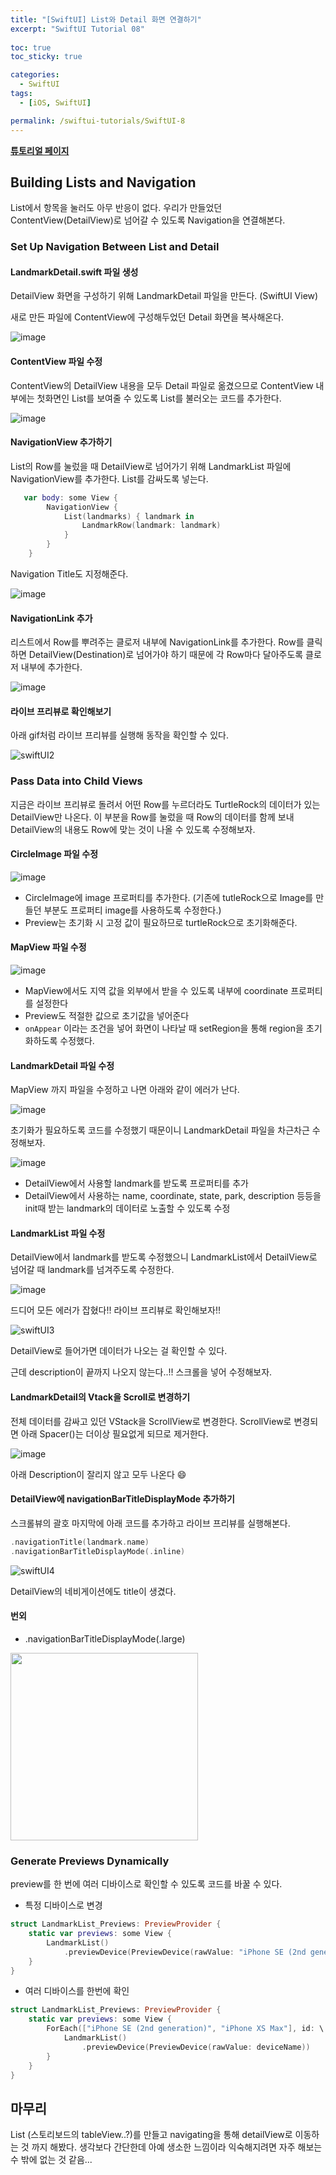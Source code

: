 ```yaml
---
title: "[SwiftUI] List와 Detail 화면 연결하기"
excerpt: "SwiftUI Tutorial 08"
  
toc: true
toc_sticky: true

categories:
  - SwiftUI
tags:
  - [iOS, SwiftUI]

permalink: /swiftui-tutorials/SwiftUI-8
---
```


**[튜토리얼 페이지](https://developer.apple.com/tutorials/swiftui/building-lists-and-navigation)**

## Building Lists and Navigation

List에서 항목을 눌러도 아무 반응이 없다. 우리가 만들었던 ContentView(DetailView)로 넘어갈 수 있도록 Navigation을 연결해본다.

### Set Up Navigation Between List and Detail

#### LandmarkDetail.swift 파일 생성

DetailView 화면을 구성하기 위해 LandmarkDetail 파일을 만든다. (SwiftUI View)

새로 만든 파일에 ContentView에 구성해두었던 Detail 화면을 복사해온다.

![image](https://user-images.githubusercontent.com/22000470/181425083-178ed74d-a1e8-40ca-b407-816a7f63c6d4.png)

#### ContentView 파일 수정

ContentView의 DetailView 내용을 모두 Detail 파일로 옮겼으므로 ContentView 내부에는 첫화면인 List를 보여줄 수 있도록 List를 불러오는 코드를 추가한다.

![image](https://user-images.githubusercontent.com/22000470/181425336-12def2cc-6d05-40e0-99af-699ff930ca70.png)

#### NavigationView 추가하기
List의 Row를 눌렀을 때 DetailView로 넘어가기 위해 LandmarkList 파일에 NavigationView를 추가한다. List를 감싸도록 넣는다.

```swift
   var body: some View {
        NavigationView {
            List(landmarks) { landmark in
                LandmarkRow(landmark: landmark)
            }
        }
    }
```

Navigation Title도 지정해준다.

![image](https://user-images.githubusercontent.com/22000470/181425801-01c23f55-8e05-486b-9252-1365ef3014bd.png)

#### NavigationLink 추가
리스트에서 Row를 뿌려주는 클로저 내부에 NavigationLink를 추가한다. Row를 클릭하면 DetailView(Destination)로 넘어가야 하기 때문에 각 Row마다 달아주도록 클로저 내부에 추가한다.

![image](https://user-images.githubusercontent.com/22000470/181426166-03991148-25e8-4b8d-a3ef-3821a797221c.png)

#### 라이브 프리뷰로 확인해보기

아래 gif처럼 라이브 프리뷰를 실행해 동작을 확인할 수 있다.

![swiftUI2](https://user-images.githubusercontent.com/22000470/181426450-813d6bc1-4ece-4ecb-83c9-599133db543c.gif)

### Pass Data into Child Views

지금은 라이브 프리뷰로 돌려서 어떤 Row를 누르더라도 TurtleRock의 데이터가 있는 DetailView만 나온다.
이 부분을 Row를 눌렀을 때 Row의 데이터를 함께 보내 DetailView의 내용도 Row에 맞는 것이 나올 수 있도록 수정해보자.

#### CircleImage 파일 수정

![image](https://user-images.githubusercontent.com/22000470/181427336-a139cbda-d530-4997-99dc-16c67d8be40c.png)

- CircleImage에 image 프로퍼티를 추가한다. (기존에 tutleRock으로 Image를 만들던 부분도 프로퍼티 image를 사용하도록 수정한다.)
- Preview는 초기화 시 고정 값이 필요하므로 turtleRock으로 초기화해준다.

#### MapView 파일 수정

![image](https://user-images.githubusercontent.com/22000470/181427886-edcdfd8e-8e9a-46aa-a652-c0f024f72289.png)

- MapView에서도 지역 값을 외부에서 받을 수 있도록 내부에 coordinate 프로퍼티를 설정한다
- Preview도 적절한 값으로 초기값을 넣어준다
- `onAppear` 이라는 조건을 넣어 화면이 나타날 때 setRegion을 통해 region을 초기화하도록 수정했다.

#### LandmarkDetail 파일 수정

MapView 까지 파일을 수정하고 나면 아래와 같이 에러가 난다.

![image](https://user-images.githubusercontent.com/22000470/181428544-30e1d290-2a2c-4034-bf45-a0e5b1c90160.png)

초기화가 필요하도록 코드를 수정했기 때문이니 LandmarkDetail 파일을 차근차근 수정해보자.

![image](https://user-images.githubusercontent.com/22000470/181429123-f102906f-e2e2-4709-aa60-75d63256a048.png)

- DetailView에서 사용할 landmark를 받도록 프로퍼티를 추가
- DetailView에서 사용하는 name, coordinate, state, park, description 등등을 init때 받는 landmark의 데이터로 노출할 수 있도록 수정

#### LandmarkList 파일 수정

DetailView에서 landmark를 받도록 수정했으니 LandmarkList에서 DetailView로 넘어갈 때 landmark를 넘겨주도록 수정한다.

![image](https://user-images.githubusercontent.com/22000470/181429467-36f9eeb1-2c22-492f-b801-8a1e698dff52.png)

드디어 모든 에러가 잡혔다!! 라이브 프리뷰로 확인해보자!!

![swiftUI3](https://user-images.githubusercontent.com/22000470/181430013-33799ba7-728e-42c9-9e58-dca6087bc556.gif)


DetailView로 들어가면 데이터가 나오는 걸 확인할 수 있다.

근데 description이 끝까지 나오지 않는다..!! 스크롤을 넣어 수정해보자.

#### LandmarkDetail의 Vtack을 Scroll로 변경하기

전체 데이터를 감싸고 있던 VStack을 ScrollView로 변경한다. ScrollView로 변경되면 아래 Spacer()는 더이상 필요없게 되므로 제거한다.

![image](https://user-images.githubusercontent.com/22000470/181430253-59b7d814-387b-4808-b205-ff9531f3cc02.png)

아래 Description이 잘리지 않고 모두 나온다 😄 

#### DetailView에 navigationBarTitleDisplayMode 추가하기

스크롤뷰의 괄호 마지막에 아래 코드를 추가하고 라이브 프리뷰를 실행해본다.

```swift
.navigationTitle(landmark.name)
.navigationBarTitleDisplayMode(.inline)
```

![swiftUI4](https://user-images.githubusercontent.com/22000470/181430613-6cd2301e-653d-4d0a-ba66-f6faabe1a08b.gif)

DetailView의 네비게이션에도 title이 생겼다.

#### 번외

- .navigationBarTitleDisplayMode(.large)

<img src="https://user-images.githubusercontent.com/22000470/181430710-a75a0c49-2054-46e1-b154-9bb906ed1c4b.png" width="300">

### Generate Previews Dynamically
preview를 한 번에 여러 디바이스로 확인할 수 있도록 코드를 바꿀 수 있다.

- 특정 디바이스로 변경
```swift
struct LandmarkList_Previews: PreviewProvider {
    static var previews: some View {
        LandmarkList()
            .previewDevice(PreviewDevice(rawValue: "iPhone SE (2nd generation)"))
    }
}
```

- 여러 디바이스를 한번에 확인
```swift
struct LandmarkList_Previews: PreviewProvider {
    static var previews: some View {
        ForEach(["iPhone SE (2nd generation)", "iPhone XS Max"], id: \.self) { deviceName in
            LandmarkList()
                .previewDevice(PreviewDevice(rawValue: deviceName))
        }
    }
}
```

## 마무리

List (스토리보드의 tableView..?)를 만들고 navigating을 통해 detailView로 이동하는 것 까지 해봤다. 생각보다 간단한데 아예 생소한 느낌이라 익숙해지려면 자주 해보는 수 밖에 없는 것 같음...
